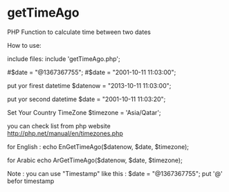 # getTimeAgo
PHP Function to calculate time between two dates

How to use:

include files:
include 'getTimeAgo.php';


#$date = "@1367367755";
#$date = "2001-10-11 11:03:00";

put yor firest datetime 
$datenow = "2013-10-11 11:03:00";

put yor second datetime 
$date = "2001-10-11 11:03:20";

Set Your Country TimeZone
$timezone = 'Asia/Qatar';

you can check list from php website 
http://php.net/manual/en/timezones.php

for English :
echo EnGetTimeAgo($datenow, $date, $timezone);

for Arabic
echo ArGetTimeAgo($datenow, $date, $timezone);


Note :
you can use "Timestamp" like this :
$date = "@1367367755";
put '@' befor timestamp

